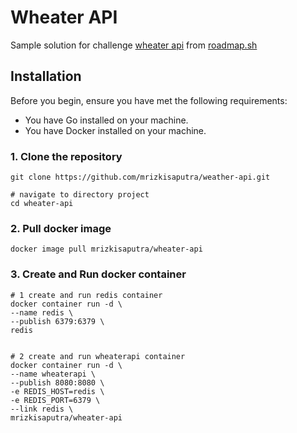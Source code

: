 # Wheater API
Sample solution for challenge [wheater api](https://roadmap.sh/projects/weather-api-wrapper-service) from [roadmap.sh](https://roadmap.sh)

## Installation
Before you begin, ensure you have met the following requirements:  
- You have Go installed on your machine.
- You have Docker installed on your machine.

### 1. Clone the repository
```
git clone https://github.com/mrizkisaputra/weather-api.git

# navigate to directory project
cd wheater-api
```

### 2. Pull docker image
```
docker image pull mrizkisaputra/wheater-api
```

### 3. Create and Run docker container
```
# 1 create and run redis container
docker container run -d \
--name redis \
--publish 6379:6379 \
redis


# 2 create and run wheaterapi container
docker container run -d \
--name wheaterapi \
--publish 8080:8080 \
-e REDIS_HOST=redis \
-e REDIS_PORT=6379 \
--link redis \
mrizkisaputra/wheater-api
```